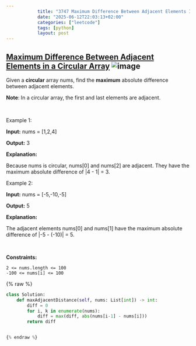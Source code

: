```yaml
---
            title: "3747 Maximum Difference Between Adjacent Elements In A Circular Array"
            date: "2025-06-12T22:03:13+02:00"
            categories: ["leetcode"]
            tags: [python]
            layout: post
---
```

            
## [Maximum Difference Between Adjacent Elements in a Circular Array](https://leetcode.com/problems/maximum-difference-between-adjacent-elements-in-a-circular-array) ![image](https://img.shields.io/badge/Difficulty-Easy-brightgreen)

Given a **circular** array nums, find the **maximum** absolute difference between adjacent elements.

**Note**: In a circular array, the first and last elements are adjacent.

 

Example 1:

**Input:** nums = [1,2,4]

**Output:** 3

**Explanation:**

Because nums is circular, nums[0] and nums[2] are adjacent. They have the maximum absolute difference of |4 - 1| = 3.

Example 2:

**Input:** nums = [-5,-10,-5]

**Output:** 5

**Explanation:**

The adjacent elements nums[0] and nums[1] have the maximum absolute difference of |-5 - (-10)| = 5.

 

**Constraints:**

	2 <= nums.length <= 100
	-100 <= nums[i] <= 100

{% raw %}
```python
class Solution:
    def maxAdjacentDistance(self, nums: List[int]) -> int:
        diff = 0
        for i, k in enumerate(nums):
            diff = max(diff, abs(nums[i-1] - nums[i]))
        return diff


{% endraw %}

